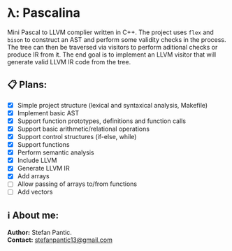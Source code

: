 # λ: Pascalina
Mini Pascal to LLVM complier written in C++. The project uses ```flex``` and ```bison``` to construct an AST and perform some validity checks in the process. The tree can then be traversed via visitors to perform aditional checks or produce IR from it.
The end goal is to implement an LLVM visitor that will generate valid LLVM IR code from the tree.

## :clipboard: Plans:
- [x] Simple project structure (lexical and syntaxical analysis, Makefile)
- [x] Implement basic AST
- [x] Support function prototypes, definitions and function calls
- [x] Support basic arithmetic/relational operations
- [x] Support control structures (if-else, while)
- [x] Support functions
- [x] Perform semantic analysis
- [x] Include LLVM
- [x] Generate LLVM IR
- [x] Add arrays
- [ ] Allow passing of arrays to/from functions
- [ ] Add vectors

## :information_source: About me:
**Author:** Stefan Pantic.  
**Contact:** stefanpantic13@gmail.com  
